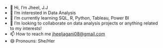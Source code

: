 - 👋 Hi, I’m Jheel, J.J
- 👀 I’m interested in Data Analysis
- 🌱 I’m currently learning SQL, R, Python, Tableau, Power BI
- 💞️ I’m looking to collaborate on data analysis projects or anything related to my interests!
- 📫 How to reach me jheeljagani08@gmail.com
- 😄 Pronouns: She/Her

